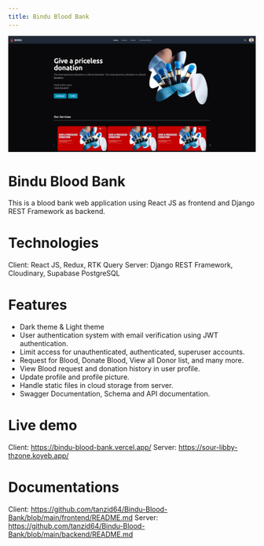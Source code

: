 ```yaml
---
title: Bindu Blood Bank
---
```

![](/.swm/images/Screenshot%20from%202024-05-03%2002-12-27-2024-4-2-20-12-45-960.png)

# Bindu Blood Bank
This is a blood bank web application using React JS as frontend and Django REST Framework as backend.

# Technologies
Client: React JS, Redux, RTK Query
Server: Django REST Framework, Cloudinary, Supabase PostgreSQL

# Features
- Dark theme & Light theme
- User authentication system with email verification using JWT authentication.
- Limit access for unauthenticated, authenticated, superuser accounts.
- Request for Blood, Donate Blood, View all Donor list, and many more.
- View Blood request and donation history in user profile.
- Update profile and profile picture.
- Handle static files in cloud storage from server.
- Swagger Documentation, Schema and API documentation.

# Live demo
Client: https://bindu-blood-bank.vercel.app/
Server: https://sour-libby-thzone.koyeb.app/

# Documentations
Client: https://github.com/tanzid64/Bindu-Blood-Bank/blob/main/frontend/README.md
Server: https://github.com/tanzid64/Bindu-Blood-Bank/blob/main/backend/README.md
